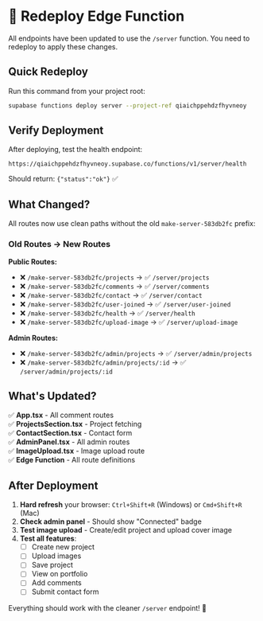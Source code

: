 # 🔄 Redeploy Edge Function

All endpoints have been updated to use the `/server` function. You need to redeploy to apply these changes.

## Quick Redeploy

Run this command from your project root:

```bash
supabase functions deploy server --project-ref qiaichppehdzfhyvneoy
```

## Verify Deployment

After deploying, test the health endpoint:

```
https://qiaichppehdzfhyvneoy.supabase.co/functions/v1/server/health
```

Should return: `{"status":"ok"}` ✅

## What Changed?

All routes now use clean paths without the old `make-server-583db2fc` prefix:

### Old Routes → New Routes

**Public Routes:**
- ❌ `/make-server-583db2fc/projects` → ✅ `/server/projects`
- ❌ `/make-server-583db2fc/comments` → ✅ `/server/comments`
- ❌ `/make-server-583db2fc/contact` → ✅ `/server/contact`
- ❌ `/make-server-583db2fc/user-joined` → ✅ `/server/user-joined`
- ❌ `/make-server-583db2fc/health` → ✅ `/server/health`
- ❌ `/make-server-583db2fc/upload-image` → ✅ `/server/upload-image`

**Admin Routes:**
- ❌ `/make-server-583db2fc/admin/projects` → ✅ `/server/admin/projects`
- ❌ `/make-server-583db2fc/admin/projects/:id` → ✅ `/server/admin/projects/:id`

## What's Updated?

✅ **App.tsx** - All comment routes  
✅ **ProjectsSection.tsx** - Project fetching  
✅ **ContactSection.tsx** - Contact form  
✅ **AdminPanel.tsx** - All admin routes  
✅ **ImageUpload.tsx** - Image upload route  
✅ **Edge Function** - All route definitions  

## After Deployment

1. **Hard refresh** your browser: `Ctrl+Shift+R` (Windows) or `Cmd+Shift+R` (Mac)
2. **Check admin panel** - Should show "Connected" badge
3. **Test image upload** - Create/edit project and upload cover image
4. **Test all features**:
   - [ ] Create new project
   - [ ] Upload images
   - [ ] Save project
   - [ ] View on portfolio
   - [ ] Add comments
   - [ ] Submit contact form

Everything should work with the cleaner `/server` endpoint! 🚀
